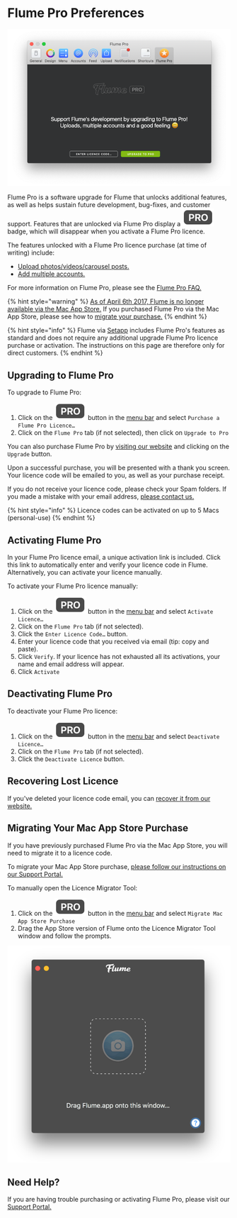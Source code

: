 # Flume Pro Preferences

![](../.gitbook/assets/flume-pro%20%281%29.png)

Flume Pro is a software upgrade for Flume that unlocks additional features, as well as helps sustain future development, bug-fixes, and customer support. Features that are unlocked via Flume Pro display a ![](../.gitbook/assets/pro%20%282%29.png) badge, which will disappear when you activate a Flume Pro licence.

The features unlocked with a Flume Pro licence purchase \(at time of writing\) include:

* [Upload photos/videos/carousel posts.](../views/upload.md)
* [Add multiple accounts.](accounts.md)

For more information on Flume Pro, please see the [Flume Pro FAQ.](https://support.flumeapp.com/section/10-flume-pro)

{% hint style="warning" %}
[As of April 6th 2017, Flume is no longer available via the Mac App Store.](https://support.flumeapp.com/article/16-why-is-flume-not-on-the-mac-app-store) If you purchased Flume Pro via the Mac App Store, please see how to [migrate your purchase.](flumepro.md#migrating-your-mac-app-store-purchase)
{% endhint %}

{% hint style="info" %}
Flume via [Setapp](http://blog.flumeapp.com/post/156342148286/flume-comes-to-setapp) includes Flume Pro's features as standard and does not require any additional upgrade Flume Pro licence purchase or activation. The instructions on this page are therefore only for direct customers.
{% endhint %}

## Upgrading to Flume Pro

To upgrade to Flume Pro:

1. Click on the ![](../.gitbook/assets/pro%20%281%29.png) button in the [menu bar](../misc/glossary.md#menu-bar) and select `Purchase a Flume Pro Licence…`
2. Click on the `Flume Pro` tab \(if not selected\), then click on `Upgrade to Pro`

You can also purchase Flume Pro by [visiting our website](https://flumeapp.com) and clicking on the `Upgrade` button.

Upon a successful purchase, you will be presented with a thank you screen. Your licence code will be emailed to you, as well as your purchase receipt.

If you do not receive your licence code, please check your Spam folders. If you made a mistake with your email address, [please contact us.](https://flumeapp.com/support/)

{% hint style="info" %}
Licence codes can be activated on up to 5 Macs \(personal-use\)
{% endhint %}

## Activating Flume Pro

In your Flume Pro licence email, a unique activation link is included. Click this link to automatically enter and verify your licence code in Flume. Alternatively, you can activate your licence manually.

To activate your Flume Pro licence manually:

1. Click on the ![](../.gitbook/assets/pro.png) button in the [menu bar](../misc/glossary.md#menu-bar) and select `Activate Licence…`
2. Click on the `Flume Pro` tab \(if not selected\).
3. Click the `Enter Licence Code…` button.
4. Enter your licence code that you received via email \(tip: copy and paste\).
5. Click `Verify`. If your licence has not exhausted all its activations, your name and email address will appear.
6. Click `Activate`

## Deactivating Flume Pro

To deactivate your Flume Pro licence:

1. Click on the ![](../.gitbook/assets/pro%20%283%29.png) button in the [menu bar](../misc/glossary.md#menu-bar) and select `Deactivate Licence…`
2. Click on the `Flume Pro` tab \(if not selected\).
3. Click the `Deactivate Licence` button.

## Recovering Lost Licence

If you've deleted your licence code email, you can [recover it from our website.](https://flumeapp.com/pro/lost/)

## Migrating Your Mac App Store Purchase

If you have previously purchased Flume Pro via the Mac App Store, you will need to migrate it to a licence code.

To migrate your Mac App Store purchase, [please follow our instructions on our Support Portal.](https://flumeapp.com/appstore/)

To manually open the Licence Migrator Tool:

1. Click on the ![](../.gitbook/assets/pro%20%284%29.png) button in the [menu bar](../misc/glossary.md#menu-bar) and select `Migrate Mac App Store Purchase`
2. Drag the App Store version of Flume onto the Licence Migrator Tool window and follow the prompts.

![](../.gitbook/assets/flume-pro-migrate.png)

## Need Help?

If you are having trouble purchasing or activating Flume Pro, please visit our [Support Portal.](http://support.flumeapp.com)

